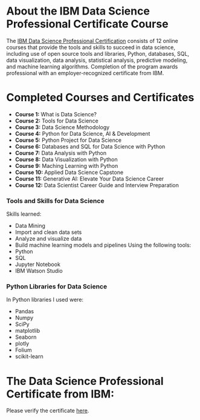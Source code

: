 # About the IBM Data Science Professional Certificate Course
The [IBM Data Science Professional Certification](https://www.coursera.org/professional-certificates/ibm-data-science) consists of 12 online courses that provide the tools and skills to succeed in data science, including use of open source tools and libraries, Python, databases, SQL, data visualization, data analysis, statistical analysis, predictive modeling, and machine learning algorithms. Completion of the program awards professional with an employer-recognized certificate from IBM.<br>

# Completed Courses and Certificates

- **Course 1:** What is Data Science?
- **Course 2:** Tools for Data Science
- **Course 3:** Data Science Methodology
- **Course 4:** Python for Data Science, AI & Development
- **Course 5:** Python Project for Data Science
- **Course 6:** Databases and SQL for Data Science with Python
- **Course 7:** Data Analysis with Python
- **Course 8:** Data Visualization with Python
- **Course 9:** Maching Learning with Python
- **Course 10:** Applied Data Science Capstone
- **Course 11:** Generative AI: Elevate Your Data Science Career
- **Course 12:** Data Scientist Career Guide and Interview Preparation

### Tools and Skills for Data Science<br>
Skills learned:
- Data Mining
- Import and clean data sets
- Analyze and visualize data
- Build machine learning models and pipelines
Using the following tools:
- Python
- SQL
- Jupyter Notebook
- IBM Watson Studio
### Python Libraries for Data Science<br>
In Python libraries I used were:
- Pandas
- Numpy
- SciPy
- matplotlib
- Seaborn
- plotly
- Folium
- scikit-learn<br>
# The Data Science Professional Certificate from IBM:
Please verify the certificate [here](https://coursera.org/share/0f5cf7afe271b739f6f5f90b5504d4c1). <br>

